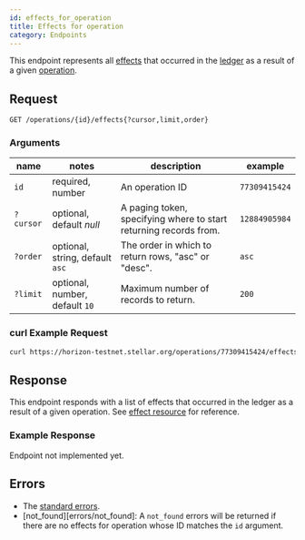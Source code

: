 ```yaml
---
id: effects_for_operation
title: Effects for operation
category: Endpoints
---
```


This endpoint represents all [effects][resources_effects] that occurred in the [ledger][resources_ledger] as a result of a given [operation][resources_operation].

## Request

```
GET /operations/{id}/effects{?cursor,limit,order}
```

### Arguments

| name     | notes                          | description                                                      | example      |
| ------   | -------                        | -----------                                                      | -------      |
| `id`     | required, number               | An operation ID                                                  | `77309415424`|
| `?cursor`| optional, default _null_       | A paging token, specifying where to start returning records from.| `12884905984`|
| `?order` | optional, string, default `asc`| The order in which to return rows, "asc" or "desc".              | `asc`        |
| `?limit` | optional, number, default `10` | Maximum number of records to return.                             | `200`        |

### curl Example Request

```sh
curl https://horizon-testnet.stellar.org/operations/77309415424/effects
```

## Response

This endpoint responds with a list of effects that occurred in the ledger as a result of a given operation. See [effect resource][] for reference.

### Example Response

Endpoint not implemented yet.

## Errors

- The [standard errors][].
- [not_found][errors/not_found]: A `not_found` errors will be returned if there are no effects for operation whose ID matches the `id` argument.

[effect resource]: ./resource/effect.md
[problems/not_found]: ../problem/not_found.md
[resources_effects]: ./resources/effect.md
[resources_ledger]: ./resources/ledger.md
[resources_operation]: ./resources/operation.md
[standard errors]: ../guide/errors.md#Standard_Errors
